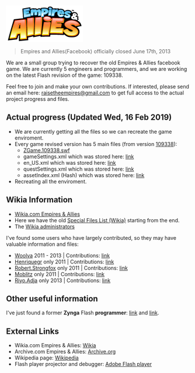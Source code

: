 ![Empires & Allies](art/Empires_&_Allies_logo.png "Empires & Allies logo")
> Empires and Allies(Facebook) officially closed June 17th, 2013

We are a small group trying to recover the old Empires & Allies facebook game. We are currently 5 engineers and programmers, and we are working on the latest Flash revision of the game: 109338.

Feel free to join and make your own contributions. If interested, please send an email here: raisetheempires@gmail.com to get full access to the actual project progress and files.

## Actual progress (Updated Wed, 16 Feb 2019)
- We are currently getting all the files so we can recreate the game enviroment.
- Every game revised version has 5 main files (from version [109338](https://empire-s.assets.zgncdn.com/assets/109338)):
    - [ZGame.109338.swf](https://archive.org/download/EmpiresAllies/ZGame.109338.swf)
    - gameSettings.xml which was stored here: [link](https://empire-s.assets.zgncdn.com/assets/109338/gameSettings.xml)
    - en_US.xml which was stored here: [link](https://empire-s.assets.zgncdn.com/assets/109338/en_US.xml)
    - questSettings.xml which was stored here: [link](https://empire-s.assets.zgncdn.com/assets/109338/questSettings.xml)
    - assetIndex.xml (Hash) which was stored here: [link](https://empire-s.assets.zgncdn.com/assets/109338/assetIndex.xml)
- Recreating all the enviroment.
## Wikia Information
- [Wikia.com Empires & Allies](http://empiresandallies.wikia.com/wiki/Empires_%26_Allies_Wiki/Main_2)
- Here we have the old [Special Files List (Wikia)](http://empiresandallies.wikia.com/wiki/Special:ListFiles?dir=prev) starting from the end. 
- The [Wikia administrators](http://empiresandallies.wikia.com/wiki/Wiki_Administrators)

I've found some users who have largely contributed, so they may have valuable information and files:
- [Woolva](http://empiresandallies.wikia.com/wiki/User:Woolva) 2011 - 2013 | Contributions: [link](http://empiresandallies.wikia.com/wiki/Special:Contributions/Woolva)
- [Henriquegr](http://empiresandallies.wikia.com/wiki/Special:Contributions/Henriquegr)  only 2011 | Contributions: [link](http://empiresandallies.wikia.com/wiki/Special:Contributions/Henriquegr)
- [Robert.Strongfox](http://empiresandallies.wikia.com/wiki/User:Robert.Strongfox)  only 2011 | Contributions: [link](http://empiresandallies.wikia.com/wiki/Special:Contributions/Robert.Strongfox)
- [Moblitz](http://empiresandallies.wikia.com/wiki/User:Moblitz)  only 2011 | Contributions: [link](http://empiresandallies.wikia.com/wiki/Special:Contributions/Moblitz)
- [Riyo.Adja](http://empiresandallies.wikia.com/wiki/User_blog:Riyo.Adja)  only 2013 | Contributions: [link](http://empiresandallies.wikia.com/wiki/Special:Contributions/Woolva)

## Other useful information
I've just found a former **Zynga** Flash **programmer**: [link](https://www.reddit.com/r/IAmA/comments/1qisin/i_was_a_flash_programmer_at_zynga_for_3_years_ama/) and [link](https://www.reddit.com/comments/11pcvy).

## External Links
- Wikia.com Empires & Allies: [Wikia](http://empiresandallies.wikia.com/wiki/Empires_%26_Allies_Wiki/Main_2)
- Archive.com Empires & Allies: [Archive.org](https://archive.org/details/EmpiresAllies)
- Wikipedia page: [Wikipedia](https://en.wikipedia.org/wiki/Empires_%26_Allies)
- Flash player projector and debugger: [Adobe Flash player](https://www.adobe.com/support/flashplayer/debug_downloads.html)


